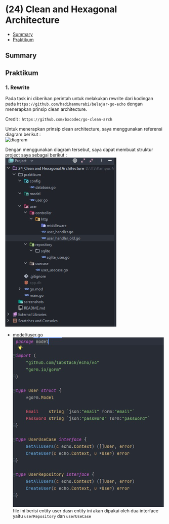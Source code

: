 # (24) Clean and Hexagonal Architecture

- [Summary](#Summary)
- [Praktikum](#Praktikum)

## Summary

## Praktikum
### 1. Rewrite
Pada task ini diberikan perintah untuk melakukan rewrite dari kodingan pada `https://github.com/hadihammurabi/belajar-go-echo` dengan menerapkan prinsip clean architecture.

Credit : `https://github.com/bxcodec/go-clean-arch`  

Untuk menerapkan prinsip clean architecture, saya menggunakan referensi diagram berikut :  
![diagram](https://raw.githubusercontent.com/bxcodec/go-clean-arch/master/clean-arch.png)  

Dengan menggunakan diagram tersebut, saya dapat membuat struktur project saya sebagai berikut :  
![structure](./screenshots/structure.jpg) 

- model/user.go  
  ![code](./screenshots/user_model.jpg)   
  file ini berisi entity user dasn entity ini akan dipakai oleh dua interface yaitu `userRepository` dan `userUseCase`



